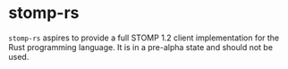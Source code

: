 stomp-rs
=====
`stomp-rs` aspires to provide a full STOMP 1.2 client implementation for the Rust
programming language. It is in a pre-alpha state and should not be used.
